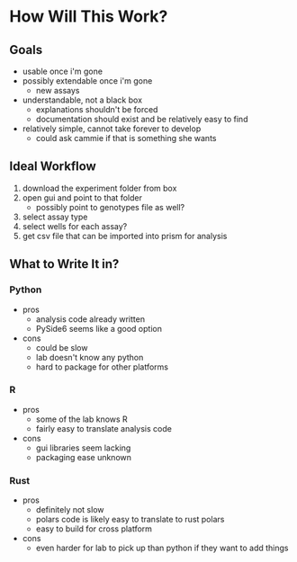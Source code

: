 # How Will This Work?

## Goals

- usable once i'm gone
- possibly extendable once i'm gone
    - new assays
- understandable, not a black box
    - explanations shouldn't be forced
    - documentation should exist and be relatively easy to find
- relatively simple, cannot take forever to develop
    - could ask cammie if that is something she wants

## Ideal Workflow

1. download the experiment folder from box
2. open gui and point to that folder
    - possibly point to genotypes file as well?
3. select assay type
4. select wells for each assay?
5. get csv file that can be imported into prism for analysis

## What to Write It in?

### Python

- pros
    - analysis code already written
    - PySide6 seems like a good option
- cons
    - could be slow
    - lab doesn't know any python
    - hard to package for other platforms

### R

- pros
    - some of the lab knows R
    - fairly easy to translate analysis code
- cons
    - gui libraries seem lacking
    - packaging ease unknown

### Rust

- pros
    - definitely not slow
    - polars code is likely easy to translate to rust polars
    - easy to build for cross platform
- cons
    - even harder for lab to pick up than python if they want to add things
